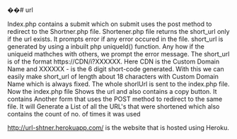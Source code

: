 ��# url

Index.php contains a submit which on submit uses the post method to redirect to the Shortner.php file.
Shortener.php file returns the short_url only if the url exists. It prompts error if any error occured in the file.
short_url is generated by using a inbuilt php uniqueId() function. Any how if the uniqueid mathches with others, we prompt the error message.
The short_url is of the format https://CDN/i?XXXXXX. Here CDN is the Custom Domain Name and XXXXXX - is the 6 digit short-code generated. 
With this we can easily make short_url of length about 18 characters with Custom Domain Name  which is always fixed.
The whole shorlUrl is sent to the index.php file. Now the index.php file Shows the url and also contains a copy button. 
It contains Another form that uses the POST method to redirect to the same file.
It will Generate a List of all the URL's that were shortened which also contains the count of no. of times it was used


http://url-shtner.herokuapp.com/ is the website that is hosted using Heroku.
